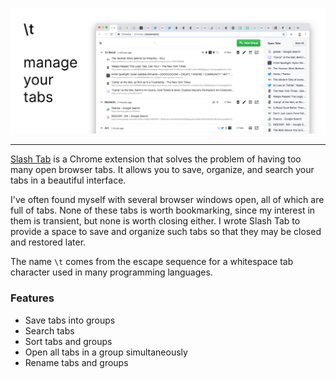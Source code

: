 ![Slash Tab](screenshots/slash-t-marquee-promo-tile.jpg)

---

[Slash Tab](https://chrome.google.com/webstore/detail/slash-tab/clblmncpnncpnknhfddlbmnpkgdepfeh) is a Chrome extension that solves the problem of having too many open browser tabs. It allows you to save, organize, and search your tabs in a beautiful interface.

I've often found myself with several browser windows open, all of which are full of tabs. None of these tabs is worth bookmarking, since my interest in them is transient, but none is worth closing either. I wrote Slash Tab to provide a space to save and organize such tabs so that they may be closed and restored later.

The name `\t` comes from the escape sequence for a whitespace tab character used in many programming languages.

### Features

- Save tabs into groups
- Search tabs
- Sort tabs and groups
- Open all tabs in a group simultaneously
- Rename tabs and groups
